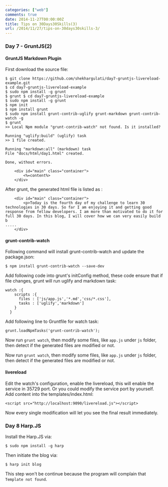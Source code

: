 ```yaml
---
categories: ["web"]
comments: true
date: 2014-11-27T00:00:00Z
title: Tips on 30Days30Skills(3)
url: /2014/11/27/tips-on-30days30skills-3/
---
```


### Day 7 - GruntJS(2)
#### GruntJS Markdown Plugin
First download the source file:    

```
$ git clone https://github.com/shekhargulati/day7-gruntjs-livereload-example.git
$ cd day7-gruntjs-livereload-example
$ sudo npm install -g grunt
$ grunt $ cd day7-gruntjs-livereload-example
$ sudo npm install -g grunt
$ npm init
$ npm install grunt
$ sudo npm install grunt-contrib-uglify grunt-markdown grunt-contrib-watch -g
$ grunt
>> Local Npm module "grunt-contrib-watch" not found. Is it installed?

Running "uglify:build" (uglify) task
>> 1 file created.

Running "markdown:all" (markdown) task
File "docs/html/day1.html" created.

Done, without errors.

```


```
	<div id="main" class="container">
		<%=content%>
	</div>

```
After grunt, the generated html file is listed as :    

```
	<div id="main" class="container">
		<p>Today is the fourth day of my challenge to learn 30 technologies in 30 days. So far I am enjoying it and getting good response from fellow developers. I am more than motivated to do it for full 30 days. In this blog, I will cover how we can very easily build b
.....
	</div>

```
#### grunt-contrib-watch

Following command will install grunt-contrib-watch and update the package.json:    

```
$ npm install grunt-contrib-watch --save-dev

```
Add following code into grunt's initConfig method, these code ensure that if file changes, grunt will run uglify and markdown task:     

```
watch :{
    scripts :{
      files : ['js/app.js','*.md','css/*.css'],
      tasks : ['uglify','markdown']
    }
  }

```
Add following line to Gruntfile for watch task:    

```
grunt.loadNpmTasks('grunt-contrib-watch');

```
Now run `grunt watch`, then modify some files, like `app.js` under `js` folder, then detect if the generated files are modified or not.    

Now run `grunt watch`, then modify some files, like `app.js` under `js` folder, then detect if the generated files are modified or not.     
#### livereload
Edit the watch's configuration, enable the livereload, this will enable the service in 35729 port. Or you could modify the service port by yourself.    
Add content into the templates/index.html:    

```
<script src="http://localhost:9090/livereload.js"></script>

```
Now every single modification will let you see the final result immediately.   

### Day 8 Harp.JS
Install the Harp.JS via:     

```
$ sudo npm install -g harp

```
Then initiate the blog via:    

```
$ harp init blog

```
This step won't be continue because the program will complain that `Template not found`.    
